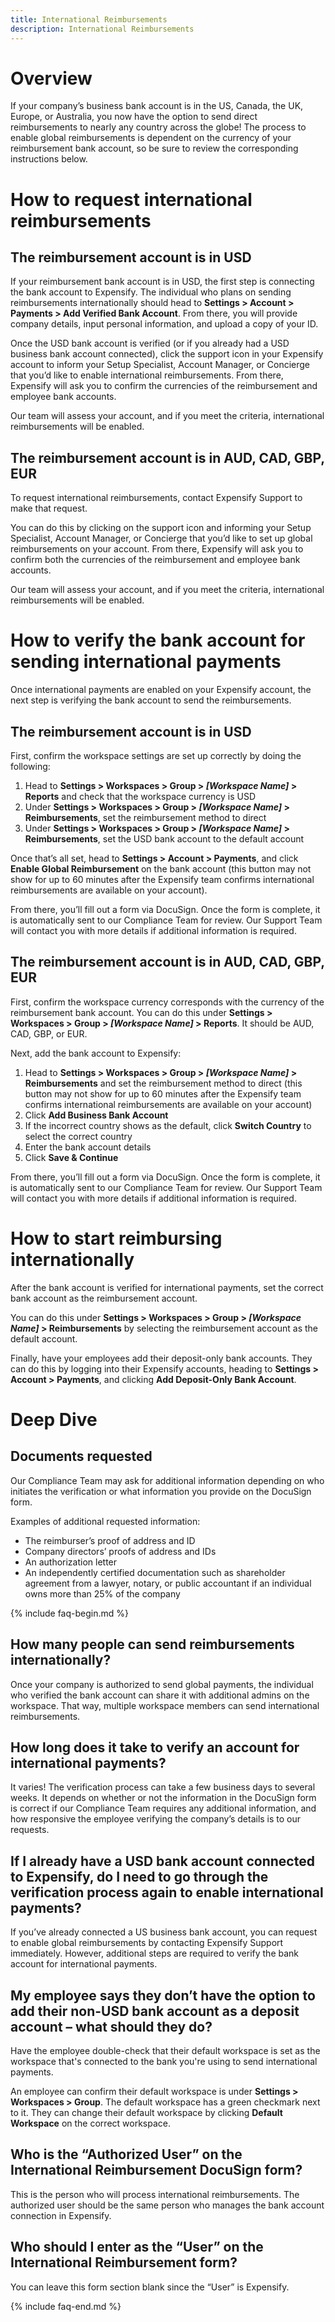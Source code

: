 ```yaml
---
title: International Reimbursements
description: International Reimbursements
---
```

# Overview

If your company’s business bank account is in the US, Canada, the UK, Europe, or Australia, you now have the option to send direct reimbursements to nearly any country across the globe! 
The process to enable global reimbursements is dependent on the currency of your reimbursement bank account, so be sure to review the corresponding instructions below. 

# How to request international reimbursements

## The reimbursement account is in USD

If your reimbursement bank account is in USD, the first step is connecting the bank account to Expensify. 
The individual who plans on sending reimbursements internationally should head to **Settings > Account > Payments > Add Verified Bank Account**. From there, you will provide company details, input personal information, and upload a copy of your ID. 

Once the USD bank account is verified (or if you already had a USD business bank account connected), click the support icon in your Expensify account to inform your Setup Specialist, Account Manager, or Concierge that you’d like to enable international reimbursements. From there, Expensify will ask you to confirm the currencies of the reimbursement and employee bank accounts.

Our team will assess your account, and if you meet the criteria, international reimbursements will be enabled.

## The reimbursement account is in AUD, CAD, GBP, EUR

To request international reimbursements, contact Expensify Support to make that request.  

You can do this by clicking on the support icon and informing your Setup Specialist, Account Manager, or Concierge that you’d like to set up global reimbursements on your account. 
From there, Expensify will ask you to confirm both the currencies of the reimbursement and employee bank accounts.

Our team will assess your account, and if you meet the criteria, international reimbursements will be enabled.

# How to verify the bank account for sending international payments 

Once international payments are enabled on your Expensify account, the next step is verifying the bank account to send the reimbursements. 

## The reimbursement account is in USD

First, confirm the workspace settings are set up correctly by doing the following:
1. Head to **Settings > Workspaces > Group > _[Workspace Name]_ > Reports** and check that the workspace currency is USD
2. Under **Settings > Workspaces > Group > _[Workspace Name]_ > Reimbursements**, set the reimbursement method to direct
3. Under **Settings > Workspaces > Group > _[Workspace Name]_ > Reimbursements**, set the USD bank account to the default account

Once that’s all set, head to **Settings > Account > Payments**, and click **Enable Global Reimbursement** on the bank account (this button may not show for up to 60 minutes after the Expensify team confirms international reimbursements are available on your account).

From there, you’ll fill out a form via DocuSign. Once the form is complete, it is automatically sent to our Compliance Team for review.  Our Support Team will contact you with more details if additional information is required. 

## The reimbursement account is in AUD, CAD, GBP, EUR

First, confirm the workspace currency corresponds with the currency of the reimbursement bank account. You can do this under **Settings > Workspaces > Group > _[Workspace Name]_ > Reports**. It should be AUD, CAD, GBP, or EUR. 

Next, add the bank account to Expensify: 
1. Head to **Settings > Workspaces > Group > _[Workspace Name]_ > Reimbursements** and set the reimbursement method to direct (this button may not show for up to 60 minutes after the Expensify team confirms international reimbursements are available on your account)
2. Click **Add Business Bank Account**
3. If the incorrect country shows as the default, click **Switch Country** to select the correct country
4. Enter the bank account details 
5. Click **Save & Continue**

From there, you’ll fill out a form via DocuSign. Once the form is complete, it is automatically sent to our Compliance Team for review. Our Support Team will contact you with more details if additional information is required. 

# How to start reimbursing internationally

After the bank account is verified for international payments, set the correct bank account as the reimbursement account. 

You can do this under **Settings > Workspaces > Group > _[Workspace Name]_ > Reimbursements** by selecting the reimbursement account as the default account.

Finally, have your employees add their deposit-only bank accounts. They can do this by logging into their Expensify accounts, heading to **Settings > Account > Payments**, and clicking **Add Deposit-Only Bank Account**. 

# Deep Dive

## Documents requested

Our Compliance Team may ask for additional information depending on who initiates the verification or what information you provide on the DocuSign form. 

Examples of additional requested information:
- The reimburser’s proof of address and ID
- Company directors’ proofs of address and IDs
- An authorization letter 
- An independently certified documentation such as shareholder agreement from a lawyer, notary, or public accountant if an individual owns more than 25% of the company

{% include faq-begin.md %}

## How many people can send reimbursements internationally? 

Once your company is authorized to send global payments, the individual who verified the bank account can share it with additional admins on the workspace. That way, multiple workspace members can send international reimbursements. 

## How long does it take to verify an account for international payments?

It varies! The verification process can take a few business days to several weeks. It depends on whether or not the information in the DocuSign form is correct if our Compliance Team requires any additional information, and how responsive the employee verifying the company’s details is to our requests. 

## If I already have a USD bank account connected to Expensify, do I need to go through the verification process again to enable international payments? 

If you’ve already connected a US business bank account, you can request to enable global reimbursements by contacting Expensify Support immediately. However, additional steps are required to verify the bank account for international payments. 

## My employee says they don’t have the option to add their non-USD bank account as a deposit account – what should they do? 

Have the employee double-check that their default workspace is set as the workspace that's connected to the bank you're using to send international payments.

An employee can confirm their default workspace is under **Settings > Workspaces > Group**. The default workspace has a green checkmark next to it. They can change their default workspace by clicking **Default Workspace** on the correct workspace.

## Who is the “Authorized User” on the International Reimbursement DocuSign form? 

This is the person who will process international reimbursements. The authorized user should be the same person who manages the bank account connection in Expensify. 

## Who should I enter as the “User” on the International Reimbursement form?

You can leave this form section blank since the “User” is Expensify. 

{% include faq-end.md %}
